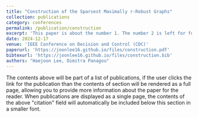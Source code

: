 ```yaml
---
title: "Construction of the Sparsest Maximally r-Robust Graphs"
collection: publications
category: conferences
permalink: /publication/construction
excerpt: 'This paper is about the number 1. The number 2 is left for future work.'
date: 2024-12-17
venue: 'IEEE Conference on Decision and Control (CDC)'
paperurl: 'https://joonlee16.github.io/files/construction.pdf'
bibtexurl: 'https://joonlee16.github.io/files/construction.bib'
authors: "Haejoon Lee, Dimitra Panagou"
---
```

The contents above will be part of a list of publications, if the user clicks the link for the publication than the contents of section will be rendered as a full page, allowing you to provide more information about the paper for the reader. When publications are displayed as a single page, the contents of the above "citation" field will automatically be included below this section in a smaller font.
